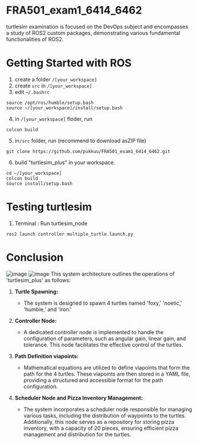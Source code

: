 # FRA501_exam1_6414_6462
turtlesim examination is focused on the DevOps subject and encompasses a study of ROS2 custom packages, demonstrating various fundamental functionalities of ROS2.

# Getting Started with ROS
1. create a folder ```/[your_workspace]```
2. create ```src``` in ```/[your_workspace]```
3. edit ```~/.bashrc```
```
source /opt/ros/humble/setup.bash
source ~/[your_workspace]/install/setup.bash
```
4. in ```/[your_workspace]``` floder, run
```
colcon build
```
5. in```/src``` folder, run (recommend to download asZIP file)
```
git clone https://github.com/pukkuu/FRA501_exam1_6414_6462.git
```
6. build "turtlesim_plus" in your workspace.
```
cd ~/[your_workspace]
colcon build
source install/setup.bash
```

# Testing turtlesim
1. Terminal : Run turtlesim_node
```
ros2 launch controller multiple_turtle.launch.py
```

# Conclusion
![image](https://github.com/kayyyak/FRA501_exam1_6414_6462/assets/61357514/3f40817d-e90f-479b-8ba6-c596f6be5616)
![image](https://github.com/kayyyak/FRA501_exam1_6414_6462/assets/61357514/0586a077-d3d3-4bf8-a4e8-6c027099015d)
This system architecture outlines the operations of 'turtlesim_plus' as follows:

1. **Turtle Spawning:**
   - The system is designed to spawn 4 turtles named 'foxy,' 'noetic,' 'humble,' and 'iron.'

2. **Controller Node:**
   - A dedicated controller node is implemented to handle the configuration of parameters, such as angular gain, linear gain, and tolerance. This node facilitates the effective control of the turtles.

3. **Path Definition viapoints:**
   - Mathematical equations are utilized to define viapoints that form the path for the 4 turtles. These viapoints are then stored in a YAML file, providing a structured and accessible format for the path configuration.

4. **Scheduler Node and Pizza Inventory Management:**
   - The system incorporates a scheduler node responsible for managing various tasks, including the distribution of waypoints to the turtles. Additionally, this node serves as a repository for storing pizza inventory, with a capacity of 20 pieces, ensuring efficient pizza management and distribution for the turtles.
